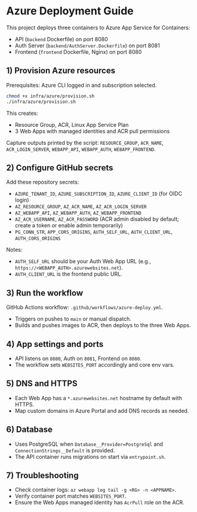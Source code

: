 # Azure Deployment Guide

This project deploys three containers to Azure App Service for Containers:
- API (`backend` Dockerfile) on port 8080
- Auth Server (`backend/AuthServer.Dockerfile`) on port 8081
- Frontend (`frontend` Dockerfile, Nginx) on port 8080

## 1) Provision Azure resources
Prerequisites: Azure CLI logged in and subscription selected.

```bash
chmod +x infra/azure/provision.sh
./infra/azure/provision.sh
```
This creates:
- Resource Group, ACR, Linux App Service Plan
- 3 Web Apps with managed identities and ACR pull permissions

Capture outputs printed by the script: `RESOURCE_GROUP`, `ACR_NAME`, `ACR_LOGIN_SERVER`, `WEBAPP_API`, `WEBAPP_AUTH`, `WEBAPP_FRONTEND`.

## 2) Configure GitHub secrets
Add these repository secrets:
- `AZURE_TENANT_ID`, `AZURE_SUBSCRIPTION_ID`, `AZURE_CLIENT_ID` (for OIDC login)
- `AZ_RESOURCE_GROUP`, `AZ_ACR_NAME`, `AZ_ACR_LOGIN_SERVER`
- `AZ_WEBAPP_API`, `AZ_WEBAPP_AUTH`, `AZ_WEBAPP_FRONTEND`
- `AZ_ACR_USERNAME`, `AZ_ACR_PASSWORD` (ACR admin disabled by default; create a token or enable admin temporarily)
- `PG_CONN_STR`, `APP_CORS_ORIGINS`, `AUTH_SELF_URL`, `AUTH_CLIENT_URL`, `AUTH_CORS_ORIGINS`

Notes:
- `AUTH_SELF_URL` should be your Auth Web App URL (e.g., `https://<WEBAPP_AUTH>.azurewebsites.net`).
- `AUTH_CLIENT_URL` is the frontend public URL.

## 3) Run the workflow
GitHub Actions workflow: `.github/workflows/azure-deploy.yml`.
- Triggers on pushes to `main` or manual dispatch.
- Builds and pushes images to ACR, then deploys to the three Web Apps.

## 4) App settings and ports
- API listens on `8080`, Auth on `8081`, Frontend on `8080`.
- The workflow sets `WEBSITES_PORT` accordingly and core env vars.

## 5) DNS and HTTPS
- Each Web App has a `*.azurewebsites.net` hostname by default with HTTPS.
- Map custom domains in Azure Portal and add DNS records as needed.

## 6) Database
- Uses PostgreSQL when `Database__Provider=PostgreSql` and `ConnectionStrings__Default` is provided.
- The API container runs migrations on start via `entrypoint.sh`.

## 7) Troubleshooting
- Check container logs: `az webapp log tail -g <RG> -n <APPNAME>`.
- Verify container port matches `WEBSITES_PORT`.
- Ensure the Web Apps managed identity has `AcrPull` role on the ACR.